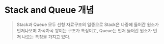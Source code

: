 # Stack and Queue 개념

> Stack과 Queue 모두 선형 자료구조의 일종으로 Stack은 나중에 들어간 원소가 먼저나오며 차곡차곡 쌓이는 구조가 특징이고, Queue는 먼저 들어간 원소가 먼저 나오는 특징을 가지고 있다.
